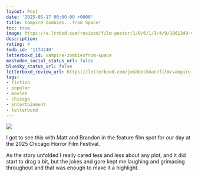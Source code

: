 ```yaml
---
layout: Post
date: '2025-05-17 00:00:00 +0000'
title: Vampire Zombies...from Space!
toc: true
image: https://a.ltrbxd.com/resized/film-poster/1/0/6/1/3/4/9/1061349-vampire-zombiesfrom-space-0-600-0-900-crop.jpg?v=42d9d102fa
description:
rating: 4
tmdb_id: '1174240'
letterboxd_id: vampire-zombiesfrom-space
mastodon_social_status_url: false
bluesky_status_url: false
letterboxd_review_url: https://letterboxd.com/joshbeckman/film/vampire-zombiesfrom-space/
tags:
- fiction
- popular
- movies
- chicago
- entertainment
- letterboxd
---
```


 <p><img src="https://a.ltrbxd.com/resized/film-poster/1/0/6/1/3/4/9/1061349-vampire-zombiesfrom-space-0-600-0-900-crop.jpg?v=42d9d102fa"/></p> <p>I got to see this with Matt and Brandon in the feature film spot for our day at the 2025 Chicago Horror Film Festival. </p><p>As the story unfolded I really cared less and less about any plot, and it did start to drag a bit, but the jokes and gore kept me laughing and grimacing throughout and that was enough to make it a highlight.</p> 
